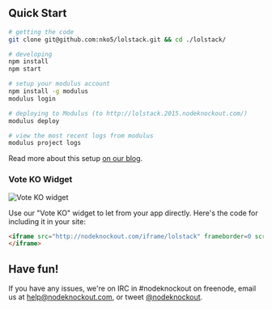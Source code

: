 ## Quick Start

~~~sh
# getting the code
git clone git@github.com:nko5/lolstack.git && cd ./lolstack/

# developing
npm install
npm start

# setup your modulus account
npm install -g modulus
modulus login

# deploying to Modulus (to http://lolstack.2015.nodeknockout.com/)
modulus deploy

# view the most recent logs from modulus
modulus project logs
~~~

Read more about this setup [on our blog][deploying-nko].

[deploying-nko]: http://www.nodeknockout.com/deploying

### Vote KO Widget

![Vote KO widget](http://f.cl.ly/items/1n3g0W0F0G3V0i0d0321/Screen%20Shot%202012-11-04%20at%2010.01.36%20AM.png)

Use our "Vote KO" widget to let from your app directly. Here's the code for
including it in your site:

~~~html
<iframe src="http://nodeknockout.com/iframe/lolstack" frameborder=0 scrolling=no allowtransparency=true width=115 height=25>
</iframe>
~~~

## Have fun!

If you have any issues, we're on IRC in #nodeknockout on freenode, email us at
<help@nodeknockout.com>, or tweet [@nodeknockout](https://twitter.com/nodeknockout).

